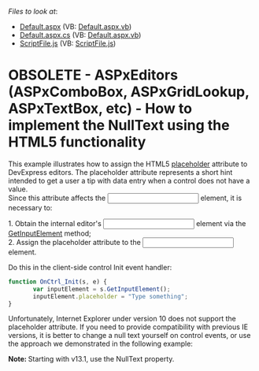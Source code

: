 <!-- default file list -->
*Files to look at*:

* [Default.aspx](./CS/Default.aspx) (VB: [Default.aspx.vb](./VB/Default.aspx.vb))
* [Default.aspx.cs](./CS/Default.aspx.cs) (VB: [Default.aspx.vb](./VB/Default.aspx.vb))
* [ScriptFile.js](./CS/ScriptFile.js) (VB: [ScriptFile.js](./VB/ScriptFile.js))
<!-- default file list end -->
# OBSOLETE - ASPxEditors (ASPxComboBox, ASPxGridLookup, ASPxTextBox, etc) - How to implement the NullText using the HTML5 functionality


<p>This example illustrates how to assign the HTML5 <a href="http://dev.w3.org/html5/spec/single-page.html#the-placeholder-attribute"><u>placeholder</u></a> attribute to DevExpress editors. The placeholder attribute represents a short hint intended to get a user a tip with data entry when a control does not have a value.<br />
Since this attribute affects the <input> element, it is necessary to:</p><p>1. Obtain the internal editor's <input> element via the <a href="http://documentation.devexpress.com/#AspNet/DevExpressWebASPxEditorsScriptsASPxClientEdit_GetInputElementtopic"><u>GetInputElement</u></a> method;<br />
2. Assign the placeholder attribute to the <input> element.</p><p>Do this in the client-side control Init event handler:</p>

```js
function OnCtrl_Init(s, e) {
       var inputElement = s.GetInputElement();
       inputElement.placeholder = "Type something";
}


```

<p>Unfortunately, Internet Explorer under version 10 does not support the placeholder attribute. If you need to provide compatibility with previous IE versions, it is better to change a null text yourself on control events, or use the approach we demonstrated in the following example: </p><p><strong>Note: </strong>Starting with v13.1, use the NullText property.</p>

<br/>


